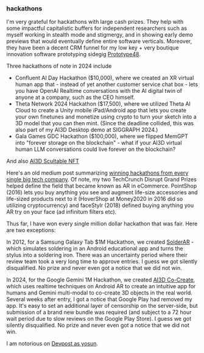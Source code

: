 ### hackathons

I'm very grateful for hackathons with large cash prizes. They help with some impactful capitalistic buffers for independent researchers such as myself working in stealth mode and stigmergy, and in showing early demo previews that would eventually define entire software verticals. Moreover, they have been a decent CRM funnel for my low key + very boutique innovation software prototyping sidegig [Prototype48](https://Prototype48.com). 

Three hackathons of note in 2024 include 
- Confluent AI Day Hackathon ($10,000), where we created an XR virtual human app that - instead of yet another customer service chat box - lets you have OpenAI Realtime conversations with the AI digital twin of anyone at a company, such as the CEO himself. 
- Theta Network 2024 Hackathon ($17,500), where we utilized Theta AI Cloud to create a Unity mobile iPad/Android app that lets you create your own finetunes and monetize using crypto to turn your sketch into a 3D model that you can then mint. (Since the deadline collided, this was also part of my AI3D Desktop demo at SIGGRAPH 2024.) 
- Gala Games GDC Hackathon ($100,000), where we flipped MemGPT into "forever storage on the blockchain" - what if your AI3D virtual human LLM conversations could live forever on the blockchain? 

And also [AI3D Scultable NFT](https://devpost.com/software/ai3d-sculptable-nft-with-chainlink-vrf)

Here's an old medium post summarizing [winning hackathons from every single big tech company](https://yosun.medium.com/project-winning-hackathons-from-all-the-big-tech-companies-out-there-b1a3b83059b). Of note, my two TechCrunch Disrupt Grand Prizes helped define the field that became known as AR in eCommerce. PointShop (2016) lets you buy anything you see and augment life-size accessories and life-sized products next to it (HoverShop at Money2020 in 2016 did so utilizing cryptocurrency) and faceStylr (2018) defined buying anything you AR try on your face (ad infinitum filters etc). 

Thus far, I have won every single million dollar hackathon that was fair. Here are two exceptions: 

In 2012, for a Samsung Galaxy Tab $1M Hackathon, we created [SolderAR](https://solderar.com) - which simulates soldering in an Android educational app and turns the stylus into a soldering iron. There was an uncertainty period where their review team took a very long time to approve entries. I guess we got silently disqualified.  No prize and never even got a notice that we did not win. 

In 2024, for the Google Gemini 1M Hackathon, we created [AI3D Co-Create](https://ai3d.dev/co-create/), which uses realtime techniques on Android AR to create an intuitive app for humans and Gemini multi-modal to co-create 3D objects in the real world. Several weeks after entry, I got a notice that Google Play had removed my app. It's easy to set an additional layer of censorship on the server-side, but submission of a brand new bundle was required (and subject to a 72 hour wait period due to slow reviews on the Google Play Store). I guess we got silently disqualified. No prize and never even got a notice that we did not win. 

I am notorious on [Devpost as yosun](https://devpost.com/yosun). 
